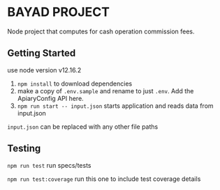 # BAYAD PROJECT

Node project that computes for cash operation commission fees.

## Getting Started

use node version v12.16.2

1. `npm install` to download dependencies
2. make a copy of `.env.sample` and rename to just `.env`. Add the ApiaryConfig API here.
3. `npm run start -- input.json` starts application and reads data from input.json

`input.json` can be replaced with any other file paths

## Testing

`npm run test` run specs/tests

`npm run test:coverage` run this one to include test coverage details
